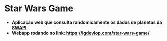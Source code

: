 # Star Wars Game

- **Aplicação web que consulta randomicamente os dados de planetas da [SWAPI](https://swapi.co/ "The Star Wars API Homepage")**
- **Webapp rodando no link: <https://lgdevlop.com/star-wars-game/>**

